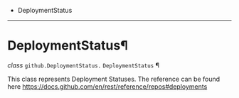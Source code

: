   + DeploymentStatus

* * *
# DeploymentStatus¶

_class_ `github.DeploymentStatus.`  `DeploymentStatus` ¶

This class represents Deployment Statuses. The reference can be found here https://docs.github.com/en/rest/reference/repos#deployments
